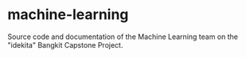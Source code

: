 # machine-learning
Source code and documentation of the Machine Learning team on the "idekita" Bangkit Capstone Project.

